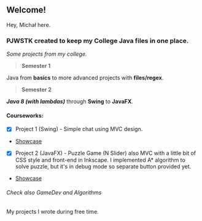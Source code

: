 ## Welcome!

Hey, Michał here.

### PJWSTK created to keep my College Java files in one place.
*Some projects from my college.*


> **Semester 1**

 Java from **basics** to more advanced projects with **files/regex**. 


> **Semester 2**

 **_Java 8 (with lambdas)_** through **Swing** to **JavaFX**.


#### Courseworks:
  - [x] Project 1 (Swing)  - Simple chat using MVC design. 
  * [Showcase](https://i.pinimg.com/originals/39/38/c4/3938c4f40eca24a745c602053acc0ac4.png)
  
  - [x] Project 2 (JavaFX) - Puzzle Game (N Slider) also MVC with a little bit of CSS style and front-end in Inkscape.
                             I implemented A* algorithm to solve puzzle, but it's in debug mode so separate button provided yet.
  * [Showcase](https://i.pinimg.com/originals/ee/66/d8/ee66d8f3b089615cb84d284704be641a.png)




###### Check also GameDev and Algorithms
My projects I wrote during free time.
